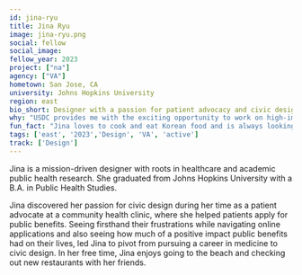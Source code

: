 ```yaml
---
id: jina-ryu
title: Jina Ryu
image: jina-ryu.png
social: fellow
social_image:
fellow_year: 2023
project: ["na"]
agency: ["VA"]
hometown: San Jose, CA 
university: Johns Hopkins University
region: east
bio_short: Designer with a passion for patient advocacy and civic design
why: "USDC provides me with the exciting opportunity to work on high-impact projects that will help millions of people while joining a supportive community of like-minded peers and mentors."
fun_fact: "Jina loves to cook and eat Korean food and is always looking for new recipes to try out!"
tags: ['east', '2023','Design', 'VA', 'active']
track: ['Design']
---
```


Jina is a mission-driven designer with roots in healthcare and academic public health research. She graduated from Johns Hopkins University with a B.A. in Public Health Studies. 

Jina discovered her passion for civic design during her time as a patient advocate at a community health clinic, where she helped patients apply for public benefits. Seeing firsthand their frustrations while navigating online applications and also seeing how much of a positive impact public benefits had on their lives, led Jina to pivot from pursuing a career in medicine to civic design. In her free time, Jina enjoys going to the beach and checking out new restaurants with her friends.

